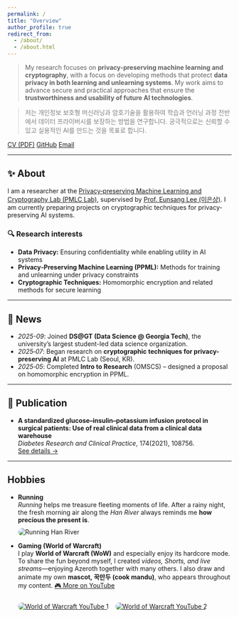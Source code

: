 ```yaml
---
permalink: /
title: "Overview"
author_profile: true
redirect_from:
  - /about/
  - /about.html
---
```


> My research focuses on <strong>privacy-preserving machine learning and cryptography</strong>, with a focus on developing methods that protect <strong>data privacy in both learning and unlearning systems</strong>. My work aims to advance secure and practical approaches that ensure the <strong>trustworthiness and usability of future AI technologies</strong>.
  
> <span style="color:gray">저는 개인정보 보호형 머신러닝과 암호기술을 활용하여 학습과 언러닝 과정 전반에서 데이터 프라이버시를 보장하는 방법을 연구합니다. 궁극적으로는 신뢰할 수 있고 실용적인 AI를 만드는 것을 목표로 합니다.</span>

<p>
  <a class="btn btn--primary btn--small" href="{{ '/files/CV - 20250821.pdf' | relative_url }}" target="_blank">CV (PDF)</a>
  <!-- <a class="btn btn--small" href="https://scholar.google.com/citations?user=PS_CX0AAAAAJ">Google Scholar</a> -->
  <a class="btn btn--small" href="https://github.com/thepawgrammer">GitHub</a>
  <a class="btn btn--small" href="mailto:thepawgrammer@gmail.com">Email</a>
</p>

---

## ✨ About
I am a researcher at the <a href="https://sites.google.com/view/pmlclab/research" target="_blank">Privacy‑preserving Machine Learning and Cryptography Lab (PMLC Lab)</a>, supervised by <a href="https://sites.google.com/view/pmlclab/home" target="_blank">Prof. Eunsang Lee (이은상)</a>. I am currently preparing projects on cryptographic techniques for privacy-preserving AI systems.

### 🔍 Research interests
- **Data Privacy:** Ensuring confidentiality while enabling utility in AI systems
- **Privacy‑Preserving Machine Learning (PPML):** Methods for training and unlearning under privacy constraints 
- **Cryptographic Techniques:** Homomorphic encryption and related methods for secure learning

---

## 📣 News
- *2025-09*: Joined **DS@GT (Data Science @ Georgia Tech)**, the university’s largest student-led data science organization.  
- *2025‑07*: Began research on **cryptographic techniques for privacy-preserving AI** at PMLC Lab (Seoul, KR).  
- *2025‑05*: Completed **Intro to Research** (OMSCS) – designed a proposal on homomorphic encryption in PPML.  
<!-- 필요 없으면 위/아래 줄을 삭제하거나 더 추가하세요. -->

---

## 📄 Publication
- **A standardized glucose–insulin–potassium infusion protocol in surgical patients: Use of real clinical data from a clinical data warehouse**  
  *Diabetes Research and Clinical Practice*, 174(2021), 108756.  
  <a href="{{ '/publications/' | relative_url }}">See details →</a>

---

## Hobbies

- **Running**  
  *Running* helps me treasure fleeting moments of life. After a rainy night, the fresh morning air along the *Han River* always reminds me **how precious the present is**.  
  <img src="{{'/images/personal/Run-HanRiver.JPG' | relative_url }}" alt="Running Han River" style="max-height:300px; border-radius:10px; margin-top:10px;">

- **Gaming (World of Warcraft)**  
  I play **World of Warcraft (WoW)** and especially enjoy its hardcore mode. To share the fun beyond myself, I created *videos, Shorts, and live streams*—enjoying Azeroth together with many others. I also draw and animate my own **mascot, 꾹만두 (cook mandu)**, who appears throughout my content. <a class="btn btn--primary btn--small" href="https://www.youtube.com/@%EA%BE%B9%EB%A7%8C%EB%91%90" target="_blank">🎮 More on YouTube</a>  
  <div style="display:flex; gap:15px; flex-wrap:wrap;">

  <a href="https://youtu.be/WYLcfo1ooT0?si=AgVxfVZvCf4OdfMO" target="_blank">
    <img src="{{ '/images/personal/youtube1.jpg' | relative_url }}" 
         alt="World of Warcraft YouTube 1" 
         style="max-width:300px; border-radius:10px; margin-top:10px;">
  </a>

  <a href="https://youtu.be/4JD9hAAQXXo?si=kHm5aAIajAkWBlum" target="_blank">
    <img src="{{ '/images/personal/youtube2.jpg' | relative_url }}" 
         alt="World of Warcraft YouTube 2" 
         style="max-width:300px; border-radius:10px; margin-top:10px;">
  </a>  

  </div>